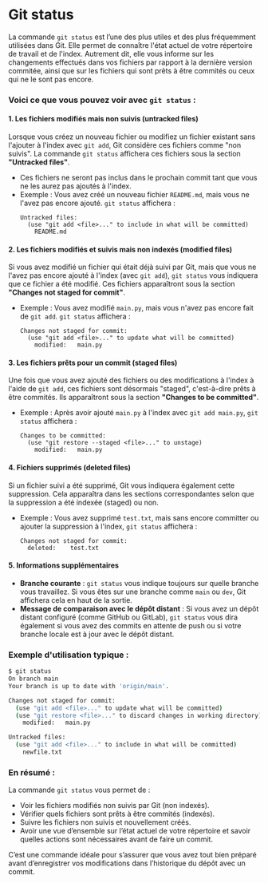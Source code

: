 # Git status

La commande `git status` est l’une des plus utiles et des plus fréquemment utilisées dans Git. Elle permet de connaître l'état actuel de votre répertoire de travail et de l'index. Autrement dit, elle vous informe sur les changements effectués dans vos fichiers par rapport à la dernière version commitée, ainsi que sur les fichiers qui sont prêts à être commités ou ceux qui ne le sont pas encore.

### Voici ce que vous pouvez voir avec `git status` :

#### 1. **Les fichiers modifiés mais non suivis (untracked files)**

Lorsque vous créez un nouveau fichier ou modifiez un fichier existant sans l'ajouter à l'index avec `git add`, Git considère ces fichiers comme "non suivis". La commande `git status` affichera ces fichiers sous la section **"Untracked files"**.

- Ces fichiers ne seront pas inclus dans le prochain commit tant que vous ne les aurez pas ajoutés à l'index.
- Exemple : Vous avez créé un nouveau fichier `README.md`, mais vous ne l'avez pas encore ajouté. `git status` affichera :
  ```
  Untracked files:
    (use "git add <file>..." to include in what will be committed)
      README.md
  ```

#### 2. **Les fichiers modifiés et suivis mais non indexés (modified files)**

Si vous avez modifié un fichier qui était déjà suivi par Git, mais que vous ne l'avez pas encore ajouté à l'index (avec `git add`), `git status` vous indiquera que ce fichier a été modifié. Ces fichiers apparaîtront sous la section **"Changes not staged for commit"**.

- Exemple : Vous avez modifié `main.py`, mais vous n'avez pas encore fait de `git add`. `git status` affichera :
  ```
  Changes not staged for commit:
    (use "git add <file>..." to update what will be committed)
      modified:   main.py
  ```

#### 3. **Les fichiers prêts pour un commit (staged files)**

Une fois que vous avez ajouté des fichiers ou des modifications à l'index à l'aide de `git add`, ces fichiers sont désormais "staged", c'est-à-dire prêts à être commités. Ils apparaîtront sous la section **"Changes to be committed"**.

- Exemple : Après avoir ajouté `main.py` à l'index avec `git add main.py`, `git status` affichera :
  ```
  Changes to be committed:
    (use "git restore --staged <file>..." to unstage)
      modified:   main.py
  ```

#### 4. **Fichiers supprimés (deleted files)**

Si un fichier suivi a été supprimé, Git vous indiquera également cette suppression. Cela apparaîtra dans les sections correspondantes selon que la suppression a été indexée (staged) ou non.

- Exemple : Vous avez supprimé `test.txt`, mais sans encore committer ou ajouter la suppression à l'index, `git status` affichera :
  ```
  Changes not staged for commit:
    deleted:    test.txt
  ```

#### 5. **Informations supplémentaires**

- **Branche courante** : `git status` vous indique toujours sur quelle branche vous travaillez. Si vous êtes sur une branche comme `main` ou `dev`, Git affichera cela en haut de la sortie.
- **Message de comparaison avec le dépôt distant** : Si vous avez un dépôt distant configuré (comme GitHub ou GitLab), `git status` vous dira également si vous avez des commits en attente de push ou si votre branche locale est à jour avec le dépôt distant.

### Exemple d'utilisation typique :
```bash
$ git status
On branch main
Your branch is up to date with 'origin/main'.

Changes not staged for commit:
  (use "git add <file>..." to update what will be committed)
  (use "git restore <file>..." to discard changes in working directory)
    modified:   main.py

Untracked files:
  (use "git add <file>..." to include in what will be committed)
    newfile.txt
```

### En résumé :
La commande `git status` vous permet de :
- Voir les fichiers modifiés non suivis par Git (non indexés).
- Vérifier quels fichiers sont prêts à être commités (indexés).
- Suivre les fichiers non suivis et nouvellement créés.
- Avoir une vue d’ensemble sur l’état actuel de votre répertoire et savoir quelles actions sont nécessaires avant de faire un commit.

C’est une commande idéale pour s’assurer que vous avez tout bien préparé avant d’enregistrer vos modifications dans l’historique du dépôt avec un commit.